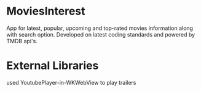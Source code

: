 # MoviesInterest
App for latest, popular, upcoming and top-rated movies information along with search option. Developed on latest coding standards and powered by TMDB api's.

# External Libraries
used YoutubePlayer-in-WKWebView to play trailers
